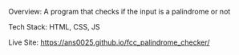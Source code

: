 Overview: A program that checks if the input is a palindrome or not

Tech Stack: HTML, CSS, JS

Live Site: https://ans0025.github.io/fcc_palindrome_checker/
